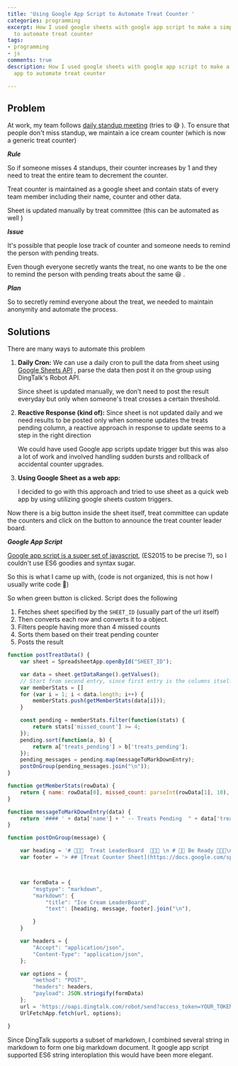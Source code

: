 ```yaml
---
title: 'Using Google App Script to Automate Treat Counter '
categories: programming
excerpt: How I used google sheets with google app script to make a simple web app
  to automate treat counter
tags:
- programming
- js
comments: true
description: How I used google sheets with google app script to make a simple web
  app to automate treat counter

---
```

## Problem

At work, my team follows  [daily standup meeting](https://www.scrum-institute.org/Daily_Scrum_Meeting.php "daily standup meetings")  (tries to  :sweat_smile: ). To ensure that people don't miss standup, we maintain a ice cream counter (which is now a generic treat counter)

**_Rule_**

So if someone misses 4 standups, their counter increases by 1 and they need to treat the entire team to decrement the counter.

Treat counter is maintained as a google sheet and contain stats of every team member including their name, counter and other data.

Sheet is updated manually by treat committee (this can be automated as well )

**_Issue_**

It's possible that people lose track of counter and someone needs to remind the person with pending treats.

Even though everyone secretly wants the treat, no one wants to be the one to remind the person with pending treats about the same :laughing: .

**_Plan_**

So to secretly remind everyone about the treat, we needed to maintain anonymity and automate the process.

## Solutions

There are many ways to automate this problem

1. **Daily Cron:** We can use a daily cron to pull the data from sheet using [Google Sheets API](https://developers.google.com/sheets/api/) , parse the data then post it on the group using DingTalk's Robot API.

   Since sheet is updated manually, we don't need to post the result everyday but only when someone's treat crosses a certain threshold.
2. **Reactive Response (kind of):** Since sheet is not updated daily and we need results to be posted only when someone updates the treats pending column, a reactive approach in response to update seems to a step in the right direction

   We could have used Google app scripts update trigger but this was also a lot of work and involved handling sudden bursts and rollback of  accidental counter upgrades.
3. **Using Google Sheet as a web app:**

   I decided to go with this approach and tried to use sheet as a quick web app by using utilizing google sheets custom triggers.

Now there is a big button inside the sheet itself, treat committee can update the counters and click on the button to announce the treat counter leader board.

**_Google App Script_**

[Google app script  is a  super set of javascript](https://developers.google.com/apps-script/), (ES2015 to be precise ?), so I couldn't use ES6 goodies and syntax sugar.

So this is what I came up with, (code is not organized, this is not how I usually write code :see_no_evil:)

So when green button is clicked. Script does the following

1. Fetches sheet specified by the `SHEET_ID` (usually part of the url itself)
2. Then converts each row and converts it to a object.
3. Filters people having more than 4 missed counts
4. Sorts them based on their treat pending counter
5. Posts the result

```js
function postTreatData() {
    var sheet = SpreadsheetApp.openById("SHEET_ID");

    var data = sheet.getDataRange().getValues();
    // Start from second entry, since first entry is the columns itself
    var memberStats = []
    for (var i = 1; i < data.length; i++) {
        memberStats.push(getMemberStats(data[i]));
    }

    const pending = memberStats.filter(function(stats) {
        return stats['missed_count'] >= 4;
    });
    pending.sort(function(a, b) {
        return a['treats_pending'] > b['treats_pending'];
    });
    pending_messages = pending.map(messageToMarkDownEntry);
    postOnGroup(pending_messages.join("\n"));
}

function getMemberStats(rowData) {
    return { name: rowData[0], missed_count: parseInt(rowData[1], 10), given_count: parseInt(rowData[2], 10), treats_pending: parseInt(rowData[3], 10) };
}

function messageToMarkDownEntry(data) {
    return '#### ' + data['name'] + " -- Treats Pending  " + data['treats_pending'];
}

function postOnGroup(message) {

    var heading = '# 🍕🍔🍟  Treat LeaderBoard  🍧🍨🍰 \n # 🥄🍴 Be Ready ️🥣🥡🥢\n\n\n\n';
    var footer = '> ## [Treat Counter Sheet](https://docs.google.com/spreadsheets/d/SHEET_ID/) \n ';



    var formData = {
        "msgtype": "markdown",
        "markdown": {
            "title": "Ice Cream LeaderBoard",
            "text": [heading, message, footer].join("\n"),

        }
    }

    var headers = {
        "Accept": "application/json",
        "Content-Type": "application/json",
    };

    var options = {
        "method": "POST",
        "headers": headers,
        "payload": JSON.stringify(formData)
    };
    url = 'https://oapi.dingtalk.com/robot/send?access_token=YOUR_TOKEN';
    UrlFetchApp.fetch(url, options);

}
```

Since DingTalk supports a subset of markdown, I combined several string in markdown to form one big markdown document. It google app script supported ES6 string interoplation this would have been more elegant.